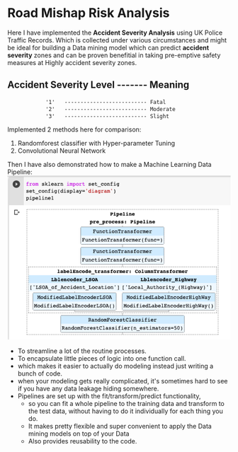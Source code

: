# Road Mishap Risk Analysis
Here I have implemented the **Accident Severity Analysis** using UK Police Traffic Records.
Which is collected under various circumstances and might be ideal for building a Data mining model which can predict **accident severity** zones and can be proven benefitial in taking pre-emptive safety measures at Highly accident severity zones.

**Accident Severity Level** ------- Meaning
------------------------------------------------------
                '1'   -------------------------- Fatal
                '2'   -------------------------- Moderate
                '3'   -------------------------- Slight

Implemented 2 methods here for comparison:
1. Randomforest classifier with Hyper-parameter Tuning
2. Convolutional Neural Network

Then I have also demonstrated how to make a Machine Learning Data Pipeline:
![pipeline.png](pipeline.png)
- To streamline a lot of the routine processes.
- To encapsulate little pieces of logic into one function call. 
- which makes it easier to actually do modeling instead just writing a bunch of code. 
- when your modeling gets really complicated, it's sometimes hard to see if you have any data leakage hiding somewhere. 
- Pipelines are set up with the fit/transform/predict functionality, 
  - so you can fit a whole pipeline to the training data and transform to the test data, without having to do it individually for each thing you do. 
  - It makes pretty flexible and super convenient to apply the Data mining models on top of your Data 
  - Also provides reusability to the code.

